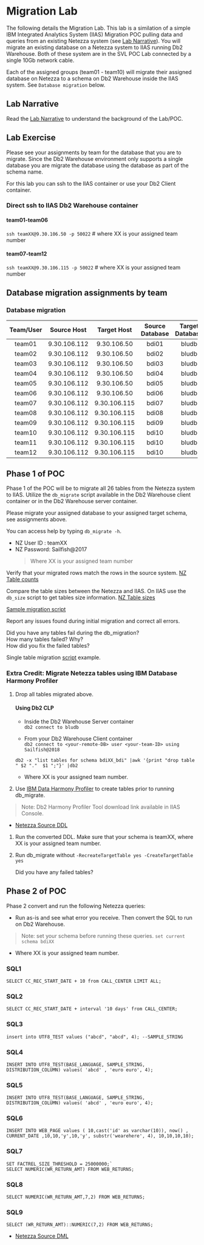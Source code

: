 # Migration Lab

The following details the Migration Lab.  This lab is a similation of a simple  IBM Integrated Analytics System (IIAS) Migration POC pulling data and queries from an existing Netezza system (see [Lab Narrative](/Labs/Migration/LabNarrative.md)).  You will migrate an existing database on a Netezza system to IIAS running Db2 Warehouse.  Both of these system are in the SVL POC Lab connected by a single 10Gb network cable.

Each of the assigned groups (team01 - team10) will migrate their assigned database on Netezza to a schema on Db2 Warehouse inside the IIAS system.  See `Database migration` below.

## Lab Narrative

Read the [Lab Narrative](/Labs/Migration/LabNarrative.md) to understand the background of the Lab/POC.

## Lab Exercise

Please see your assignments by team for the database that you are to migrate.  Since the Db2 Warehouse environment only supports a single database you are migrate the database using the database as part of the schema name.

For this lab you can ssh to the IIAS container or use your Db2 Client container.

### Direct ssh to IIAS Db2 Warehouse container

#### team01-team06  
   `ssh teamXX@9.30.106.50 -p 50022`  # where XX is your assigned team number  

#### team07-team12  
   `ssh teamXX@9.30.106.115 -p 50022`  # where XX is your assigned team number

## Database migration assignments by team

   ### Database migration

  | Team/User | Source Host  | Target Host  | Source Database  | Target Database  | Source Schema  | Target Schema  |
  |:---:|:---:|:---:|:---:|:---:|:---:|:---:|
  | team01  | 9.30.106.112  | 9.30.106.50  | bdi01 | bludb  | BDINSIGHTS  | bdi01  |
  | team02  | 9.30.106.112  | 9.30.106.50  | bdi02 | bludb  | BDINSIGHTS  | bdi02  |
  | team03  | 9.30.106.112  | 9.30.106.50  | bdi03 | bludb  | BDINSIGHTS  | bdi03  |
  | team04  | 9.30.106.112  | 9.30.106.50  | bdi04 | bludb  | BDINSIGHTS  | bdi04  |
  | team05  | 9.30.106.112  | 9.30.106.50  | bdi05 | bludb  | BDINSIGHTS  | bdi05  |
  | team06  | 9.30.106.112  | 9.30.106.50  | bdi06 | bludb  | BDINSIGHTS  | bdi06  |
  | team07  | 9.30.106.112  | 9.30.106.115  | bdi07 | bludb  | BDINSIGHTS  | bdi07  |
  | team08  | 9.30.106.112  | 9.30.106.115  | bdi08 | bludb  | BDINSIGHTS  | bdi08  |
  | team09  | 9.30.106.112  | 9.30.106.115  | bdi09 | bludb  | BDINSIGHTS  | bdi09  |
  | team10  | 9.30.106.112  | 9.30.106.115  | bdi10 | bludb  | BDINSIGHTS  | bdi10  |
  | team11  | 9.30.106.112  | 9.30.106.115  | bdi10 | bludb  | BDINSIGHTS  | bdi10  |
  | team12  | 9.30.106.112  | 9.30.106.115  | bdi10 | bludb  | BDINSIGHTS  | bdi10  |

  
## Phase 1 of POC
Phase 1 of the POC will be to migrate all 26 tables from the Netezza system to IIAS.  Utilize the `db_migrate` script available in the Db2 Warehouse client container or in the Db2 Warehouse server container.

Please migrate your assigned database to your assigned target schema, see assignments above.

You can access help by typing `db_migrate -h`.

* NZ User ID : teamXX
* NZ Password: Sailfish@2017
  > Where XX is your assigned team number

Verify that your migrated rows match the rows in the source system.
[NZ Table counts](/Labs/Migration/BDI_rowcounts.md )

Compare the table sizes between the Netezza and IIAS.  On IIAS use the `db_size` script to get tables size information.
[NZ Table sizes](/SailfishClassOct2017/Labs/Migration/BDI_DBSize.md)

[Sample migration script](/Labs/Migration/migrate.sh)
 
Report any issues found during initial migration and correct all errors.

Did you have any tables fail during the db_migration?  
How many tables failed? Why?  
How did you fix the failed tables?  

Single table migration [script](/Labs/Migration/migrate-table.sh) example. 

### Extra Credit: Migrate Netezza tables using IBM Database Harmony Profiler

1. Drop all tables migrated above.  
   
   #### Using Db2 CLP  
      * Inside the Db2 Warehouse Server container  
        `db2 connect to bludb`  
   
      * From your Db2 Warehouse Client container  
        `db2 connect to <your-remote-DB> user <your-team-ID> using Sailfish@2018`  
        
      `db2 -x "list tables for schema bdiXX_bdi" |awk '{print "drop table " $2 "."  $1 ";"}' |db2`  
      * Where XX is your assigned team number.  

1. Use [IBM Data Harmony Profiler](https://www.ibm.com/developerworks/community/blogs/05901c97-75b2-47a1-9c32-25f748855913/entry/Introducing_DCW_Lite?lang=en) to create tables prior to running db_migrate.
> Note: Db2 Harmony Profiler Tool download link available in IIAS Console.  

   * [Netezza Source DDL](/Labs/Migration/NZQueries/nzbdinsights.ddl)

1. Run the converted DDL.  Make sure that your schema is teamXX, where XX is your assigned team number.

1. Run db_migrate without `-RecreateTargetTable yes -CreateTargetTable yes`

   Did you have any failed tables?

## Phase 2 of POC

Phase 2 convert and run the following Netezza queries:

* Run as-is and see what error you receive.  Then convert the SQL to run on Db2 Warehouse.

> Note: set your schema before running these queries.
`set current schema bdiXX`
* Where XX is your assigned team number.

### SQL1
```
SELECT CC_REC_START_DATE + 10 from CALL_CENTER LIMIT ALL;
```

### SQL2
```
SELECT CC_REC_START_DATE + interval '10 days' from CALL_CENTER;
```

### SQL3
```
insert into UTF8_TEST values ("abcd", "abcd", 4); --SAMPLE_STRING
```

### SQL4
```
INSERT INTO UTF8_TEST(BASE_LANGUAGE, SAMPLE_STRING, DISTRIBUTION_COLUMN) values( 'abcd' , 'euro euro', 4);
```

### SQL5
```
INSERT INTO UTF8_TEST(BASE_LANGUAGE, SAMPLE_STRING, DISTRIBUTION_COLUMN) values( 'abcd' , 'euro euro', 4);
```

### SQL6
```
INSERT INTO WEB_PAGE values ( 10,cast('id' as varchar(10)), now() , CURRENT_DATE ,10,10,'y',10,'y', substr('wearehere', 4), 10,10,10,10);
```

### SQL7
```
SET FACTREL_SIZE_THRESHOLD = 25000000;`
SELECT NUMERIC(WR_RETURN_AMT) FROM WEB_RETURNS;
```

### SQL8
```
SELECT NUMERIC(WR_RETURN_AMT,7,2) FROM WEB_RETURNS;
```

### SQL9
```
SELECT (WR_RETURN_AMT)::NUMERIC(7,2) FROM WEB_RETURNS;
```

* [Netezza Source DML](/SailfishClassOct2017/Labs/Migration/NZQueries/nzbdinsights.sql)

